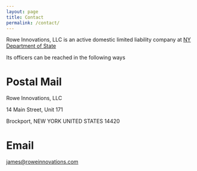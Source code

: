 ```yaml
---
layout: page
title: Contact
permalink: /contact/
---
```


Rowe Innovations, LLC is an active domestic limited liability company at [NY Department of State](https://apps.dos.ny.gov/publicInquiry/)

Its officers can be reached in the following ways

# Postal Mail

Rowe Innovations, LLC

14 Main Street, Unit 171

Brockport, NEW YORK UNITED STATES 14420


# Email

[james@roweinnovations.com](james@roweinnovations.com)